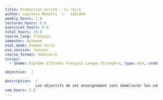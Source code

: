 ```yaml
---
title: Production écrite - le récit
author: Laurence Benetti  \-  31EL004
weekly_hours: 2.0
lectures_hours: 0.0
exercices_hours: 0.0
total_hours: 28.0
course_lang: français
semester: Automne
eval_mode: Examen écrit
exa_session: Janvier
course_format: Seminaire
cursus:
  - {name: Diplôme d'Etudes Français Langue Etrangère, type: N/A, credits: \-}

objective:  |
            
description:  |
              Les objectifs de cet enseignement sont daméliorer les compétences en production écrite en travaillant sur les formes du récit et dapprocher divers types de récits, authentiques et romanesques, afin didentifier leurs spécificités et de pouvoir les exploiter à lécrit. Laccent sera mis aussi bien sur des aspects stylistiques que sur le maniement des marqueurs énonciatifs et des repères spatio-temporels, ou encore lapprentissage des outils permettant la cohérence textuelle. La didactique est fondée sur lanalyse des « erreurs » et la réécriture.
sem_hours: 2.0
---
```

